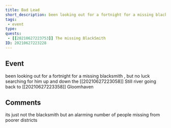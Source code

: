 ```yaml
---
title: Bad Lead
short_description: been looking out for a fortnight for a missing blacksmith , but no luck.
tags:
 - event
type: 
quests: 
 - [[20210627223753]] The missing BlackSmith
ID: 20210627223228
---
```


## Event
been looking out for a fortnight for a missing blacksmith , but no luck  searching for him up and down the [[20210627223058]] Still river
going back to [[20210627223358]] Gloomhaven

## Comments

its just not the blacksmith but an alarming number of people missing from poorer districts